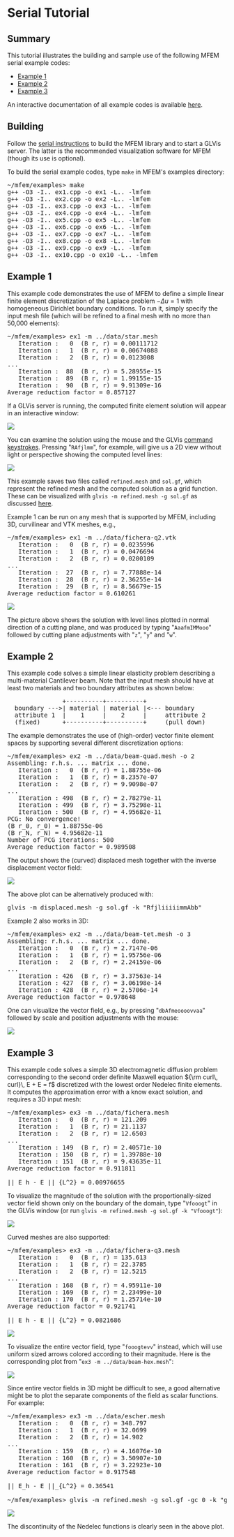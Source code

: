 <script type="text/x-mathjax-config">
  MathJax.Hub.Config({tex2jax: {inlineMath: [['$','$']]}});
</script>
<script type="text/javascript"
  src="//cdn.mathjax.org/mathjax/latest/MathJax.js?config=TeX-AMS-MML_HTMLorMML">
</script>

# Serial Tutorial

## Summary

This tutorial illustrates the building and sample use of the following MFEM serial example codes:

  - [Example 1](#example-1)
  - [Example 2](#example-2)
  - [Example 3](#example-3)

An interactive documentation of all example codes is available [here](examples.md).

## Building

Follow the [serial instructions](building.md#serial-version-of-mfem-and-glvis) to build the MFEM library and to start a GLVis server. The latter is the recommended visualization software for MFEM (though its use is optional).

To build the serial example codes, type `make` in MFEM's examples directory:
<pre>
~/mfem/examples> make
g++ -O3 -I.. ex1.cpp -o ex1 -L.. -lmfem
g++ -O3 -I.. ex2.cpp -o ex2 -L.. -lmfem
g++ -O3 -I.. ex3.cpp -o ex3 -L.. -lmfem
g++ -O3 -I.. ex4.cpp -o ex4 -L.. -lmfem
g++ -O3 -I.. ex5.cpp -o ex5 -L.. -lmfem
g++ -O3 -I.. ex6.cpp -o ex6 -L.. -lmfem
g++ -O3 -I.. ex7.cpp -o ex7 -L.. -lmfem
g++ -O3 -I.. ex8.cpp -o ex8 -L.. -lmfem
g++ -O3 -I.. ex9.cpp -o ex9 -L.. -lmfem
g++ -O3 -I.. ex10.cpp -o ex10 -L.. -lmfem
</pre>

## Example 1

This example code demonstrates the use of MFEM to define a simple
linear finite element discretization of the Laplace problem
$-\Delta u = 1$ with homogeneous Dirichlet boundary conditions. To run it, simply specify the input mesh file (which will be refined to a final mesh with no more than 50,000 elements):
<pre>
~/mfem/examples> ex1 -m ../data/star.mesh
   Iteration :   0  (B r, r) = 0.00111712
   Iteration :   1  (B r, r) = 0.00674088
   Iteration :   2  (B r, r) = 0.0123008
...
   Iteration :  88  (B r, r) = 5.28955e-15
   Iteration :  89  (B r, r) = 1.99155e-15
   Iteration :  90  (B r, r) = 9.91309e-16
Average reduction factor = 0.857127
</pre>
If a GLVis server is running, the computed finite element solution will appear in an interactive window:

![](http://mfem.github.io/images/ex1-star.png)

You can examine the solution using the mouse and the GLVis [command keystrokes](https://raw.githubusercontent.com/GLVis/glvis/master/README).
Pressing "`RAfjlmm`", for example, will give us a 2D view without light or perspective showing the computed level lines:

![](http://mfem.github.io/images/ex1-star-2.png)

This example saves two files called `refined.mesh` and `sol.gf`, which represent the refined mesh and the computed solution as a grid function. These can be visualized with `glvis -m refined.mesh -g sol.gf` as discussed [here](https://github.com/GLVis/glvis/wiki/Options-and-Use#visualizing-functions).

Example 1 can be run on any mesh that is supported by MFEM, including 3D, curvilinear and VTK meshes, e.g.,
<pre>
~/mfem/examples> ex1 -m ../data/fichera-q2.vtk
   Iteration :   0  (B r, r) = 0.0235996
   Iteration :   1  (B r, r) = 0.0476694
   Iteration :   2  (B r, r) = 0.0200109
...
   Iteration :  27  (B r, r) = 7.77888e-14
   Iteration :  28  (B r, r) = 2.36255e-14
   Iteration :  29  (B r, r) = 8.56679e-15
Average reduction factor = 0.610261
</pre>

![](http://mfem.github.io/images/ex1-fichera-q2.png)

The picture above shows the solution with level lines plotted in normal direction of a cutting plane, and was produced by typing "`AaafmIMMooo`" followed by cutting plane adjustments with "`z`", "`y`" and "`w`".

## Example 2

This example code solves a simple linear elasticity problem describing a multi-material Cantilever beam. Note that the input mesh should have at least two materials and two boundary attributes as shown below:
<pre>
               +----------+----------+
  boundary --->| material | material |<--- boundary
  attribute 1  |    1     |    2     |     attribute 2
  (fixed)      +----------+----------+     (pull down)
</pre>

The example demonstrates the use of (high-order) vector finite element spaces by supporting several different discretization options:
<pre>
~/mfem/examples> ex2 -m ../data/beam-quad.mesh -o 2
Assembling: r.h.s. ... matrix ... done.
   Iteration :   0  (B r, r) = 1.88755e-06
   Iteration :   1  (B r, r) = 8.2357e-07
   Iteration :   2  (B r, r) = 9.9098e-07
...
   Iteration : 498  (B r, r) = 2.78279e-11
   Iteration : 499  (B r, r) = 3.75298e-11
   Iteration : 500  (B r, r) = 4.95682e-11
PCG: No convergence!
(B r_0, r_0) = 1.88755e-06
(B r_N, r_N) = 4.95682e-11
Number of PCG iterations: 500
Average reduction factor = 0.989508
</pre>
The output shows the (curved) displaced mesh together with the inverse displacement vector field:

![](http://mfem.github.io/images/ex2-beam-quad2.png)

The above plot can be alternatively produced with:
<pre>
glvis -m displaced.mesh -g sol.gf -k "RfjliiiiimmAbb"
</pre>

Example 2 also works in 3D:
<pre>
~/mfem/examples> ex2 -m ../data/beam-tet.mesh -o 3
Assembling: r.h.s. ... matrix ... done.
   Iteration :   0  (B r, r) = 2.7147e-06
   Iteration :   1  (B r, r) = 1.95756e-06
   Iteration :   2  (B r, r) = 2.24159e-06
...
   Iteration : 426  (B r, r) = 3.37563e-14
   Iteration : 427  (B r, r) = 3.06198e-14
   Iteration : 428  (B r, r) = 2.5706e-14
Average reduction factor = 0.978648
</pre>

One can visualize the vector field, e.g., by pressing "`dbAfmeoooovvaa`" followed by scale and position adjustments with the mouse:

![](http://mfem.github.io/images/ex2-beam-tet.png)

## Example 3

This example code solves a simple 3D electromagnetic diffusion problem corresponding to the second order definite Maxwell equation ${\rm curl\, curl}\, E + E = f$ discretized with the lowest order Nedelec finite elements. It computes the approximation error with a know exact solution, and requires a 3D input mesh:
<pre>
~/mfem/examples> ex3 -m ../data/fichera.mesh
   Iteration :   0  (B r, r) = 121.209
   Iteration :   1  (B r, r) = 21.1137
   Iteration :   2  (B r, r) = 12.6503
...
   Iteration : 149  (B r, r) = 2.40571e-10
   Iteration : 150  (B r, r) = 1.39788e-10
   Iteration : 151  (B r, r) = 9.43635e-11
Average reduction factor = 0.911811

|| E_h - E ||_{L^2} = 0.00976655
</pre>

To visualize the magnitude of the solution with the proportionally-sized vector field shown only on the boundary of the domain, type "`Vfooogt`" in the GLVis window (or run `glvis -m refined.mesh -g sol.gf -k "Vfooogt"`):

![](http://mfem.github.io/images/ex3-fichera-1.png)

Curved meshes are also supported:
<pre>
~/mfem/examples> ex3 -m ../data/fichera-q3.mesh
   Iteration :   0  (B r, r) = 135.613
   Iteration :   1  (B r, r) = 22.3785
   Iteration :   2  (B r, r) = 12.5215
...
   Iteration : 168  (B r, r) = 4.95911e-10
   Iteration : 169  (B r, r) = 2.23499e-10
   Iteration : 170  (B r, r) = 1.25714e-10
Average reduction factor = 0.921741

|| E_h - E ||_{L^2} = 0.0821686
</pre>

![](http://mfem.github.io/images/ex3-fichera-q3-2.png)

To visualize the entire vector field, type "`fooogtevv`" instead, which will use uniform sized arrows colored according to their magnitude. Here is the corresponding plot from "`ex3 -m ../data/beam-hex.mesh`":

![](http://mfem.github.io/images/ex3-beam-hex-2.png)

Since entire vector fields in 3D might be difficult to see, a good alternative might be to plot the separate components of the field as scalar functions. For example:
<pre>
~/mfem/examples> ex3 -m ../data/escher.mesh
   Iteration :   0  (B r, r) = 348.797
   Iteration :   1  (B r, r) = 32.0699
   Iteration :   2  (B r, r) = 14.902
...
   Iteration : 159  (B r, r) = 4.16076e-10
   Iteration : 160  (B r, r) = 3.50907e-10
   Iteration : 161  (B r, r) = 3.22923e-10
Average reduction factor = 0.917548

|| E_h - E ||_{L^2} = 0.36541

~/mfem/examples> glvis -m refined.mesh -g sol.gf -gc 0 -k "gooottF"
</pre>

![](http://mfem.github.io/images/ex3-escher-sc0.png)

The discontinuity of the Nedelec functions is clearly seen in the above plot.

